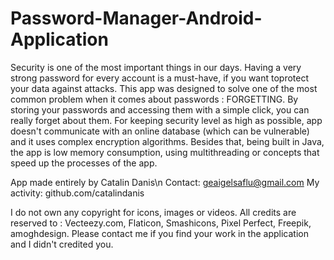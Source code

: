 # Password-Manager-Android-Application
Security is one of the most important things in our days. Having a very strong password for every account is a must-have, if you want toprotect your data against attacks. This app was designed to solve one of the most common problem when it comes about passwords : FORGETTING. By storing your passwords and accessing them with a simple click, you can really forget about them. For keeping security level as high as possible, app doesn't communicate with an online database (which can be vulnerable) and it uses complex encryption algorithms. Besides that, being built in Java, the app is low memory consumption, using multithreading or concepts that speed up the processes of the app.

App made entirely by Catalin Danis\n
Contact: geaigelsaflu@gmail.com
My activity: github.com/catalindanis

I do not own any copyright for icons, images or videos. All credits are reserved to : Vecteezy.com, Flaticon, Smashicons, Pixel Perfect, Freepik, amoghdesign. Please contact me if you find your work in the application and I didn't credited you.
